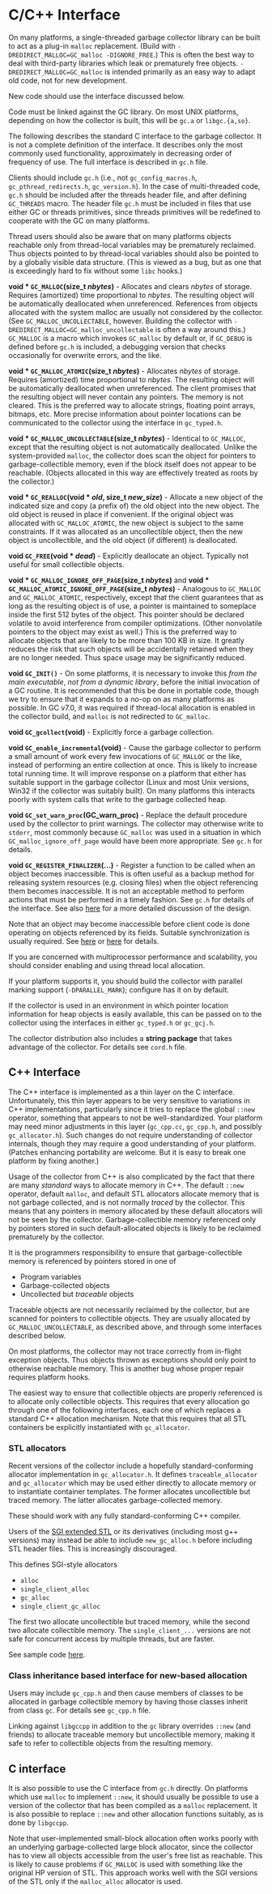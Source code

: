 # C/C++ Interface

On many platforms, a single-threaded garbage collector library can be built
to act as a plug-in `malloc` replacement. (Build with
`-DREDIRECT_MALLOC=GC_malloc -DIGNORE_FREE`.) This is often the best way to
deal with third-party libraries which leak or prematurely free objects.
`-DREDIRECT_MALLOC=GC_malloc` is intended primarily as an easy way to adapt
old code, not for new development.

New code should use the interface discussed below.

Code must be linked against the GC library. On most UNIX platforms, depending
on how the collector is built, this will be `gc.a` or `libgc.{a,so}`.

The following describes the standard C interface to the garbage collector.
It is not a complete definition of the interface. It describes only the most
commonly used functionality, approximately in decreasing order of frequency
of use. The full interface is described in `gc.h` file.

Clients should include `gc.h` (i.e., not `gc_config_macros.h`,
`gc_pthread_redirects.h`, `gc_version.h`). In the case of multi-threaded code,
`gc.h` should be included after the threads header file, and after defining
`GC_THREADS` macro. The header file `gc.h` must be included in files that use
either GC or threads primitives, since threads primitives will be redefined
to cooperate with the GC on many platforms.

Thread users should also be aware that on many platforms objects reachable
only from thread-local variables may be prematurely reclaimed. Thus objects
pointed to by thread-local variables should also be pointed to by a globally
visible data structure. (This is viewed as a bug, but as one that
is exceedingly hard to fix without some `libc` hooks.)

**void * `GC_MALLOC`(size_t _nbytes_)** - Allocates and clears _nbytes_
of storage. Requires (amortized) time proportional to _nbytes_. The resulting
object will be automatically deallocated when unreferenced. References from
objects allocated with the system malloc are usually not considered by the
collector. (See `GC_MALLOC_UNCOLLECTABLE`, however. Building the collector
with `-DREDIRECT_MALLOC=GC_malloc_uncollectable` is often a way around this.)
`GC_MALLOC` is a macro which invokes `GC_malloc` by default or, if `GC_DEBUG`
is defined before `gc.h` is included, a debugging version that checks
occasionally for overwrite errors, and the like.

**void * `GC_MALLOC_ATOMIC`(size_t _nbytes_)** - Allocates _nbytes_
of storage. Requires (amortized) time proportional to _nbytes_. The resulting
object will be automatically deallocated when unreferenced. The client
promises that the resulting object will never contain any pointers. The memory
is not cleared. This is the preferred way to allocate strings, floating point
arrays, bitmaps, etc. More precise information about pointer locations can be
communicated to the collector using the interface in `gc_typed.h`.

**void * `GC_MALLOC_UNCOLLECTABLE`(size_t _nbytes_)** - Identical
to `GC_MALLOC`, except that the resulting object is not automatically
deallocated. Unlike the system-provided `malloc`, the collector does scan the
object for pointers to garbage-collectible memory, even if the block itself
does not appear to be reachable. (Objects allocated in this way are
effectively treated as roots by the collector.)

**void * `GC_REALLOC`(void * _old_, size_t _new_size_)** - Allocate a new
object of the indicated size and copy (a prefix of) the old object into the
new object. The old object is reused in place if convenient. If the original
object was allocated with `GC_MALLOC_ATOMIC`, the new object is subject to the
same constraints. If it was allocated as an uncollectible object, then the new
object is uncollectible, and the old object (if different) is deallocated.

**void `GC_FREE`(void * _dead_)** - Explicitly deallocate an object. Typically
not useful for small collectible objects.

**void * `GC_MALLOC_IGNORE_OFF_PAGE`(size_t _nbytes_)** and
**void * `GC_MALLOC_ATOMIC_IGNORE_OFF_PAGE`(size_t _nbytes_)** - Analogous
to `GC_MALLOC` and `GC_MALLOC_ATOMIC`, respectively, except that the client
guarantees that as long as the resulting object is of use, a pointer
is maintained to someplace inside the first 512 bytes of the object. This
pointer should be declared volatile to avoid interference from compiler
optimizations. (Other nonvolatile pointers to the object may exist as well.)
This is the preferred way to allocate objects that are likely to be
more than 100 KB in size. It greatly reduces the risk that such objects will
be accidentally retained when they are no longer needed. Thus space usage may
be significantly reduced.

**void `GC_INIT()`** - On some platforms, it is necessary to invoke this _from
the main executable_, _not from a dynamic library_, before the initial
invocation of a GC routine. It is recommended that this be done in portable
code, though we try to ensure that it expands to a no-op on as many platforms
as possible. In GC v7.0, it was required if thread-local allocation is enabled
in the collector build, and `malloc` is not redirected to `GC_malloc`.

**void `GC_gcollect`(void)** - Explicitly force a garbage collection.

**void `GC_enable_incremental`(void)** - Cause the garbage collector
to perform a small amount of work every few invocations of `GC_MALLOC` or the
like, instead of performing an entire collection at once. This is likely
to increase total running time. It will improve response on a platform that
either has suitable support in the garbage collector (Linux and most Unix
versions, Win32 if the collector was suitably built). On many platforms this
interacts poorly with system calls that write to the garbage collected heap.

**void `GC_set_warn_proc`(GC_warn_proc)** - Replace the default procedure
used by the collector to print warnings. The collector may otherwise
write to `stderr`, most commonly because `GC_malloc` was used in a situation
in which `GC_malloc_ignore_off_page` would have been more appropriate. See
`gc.h` for details.

**void `GC_REGISTER_FINALIZER`(...)** - Register a function to be called when
an object becomes inaccessible. This is often useful as a backup method for
releasing system resources (e.g. closing files) when the object referencing
them becomes inaccessible. It is not an acceptable method to perform actions
that must be performed in a timely fashion. See `gc.h` for details of the
interface. See also [here](finalization.md) for a more detailed discussion
of the design.

Note that an object may become inaccessible before client code is done
operating on objects referenced by its fields. Suitable synchronization
is usually required. See
[here](http://portal.acm.org/citation.cfm?doid=604131.604153)
or [here](http://www.hpl.hp.com/techreports/2002/HPL-2002-335.html) for
details.

If you are concerned with multiprocessor performance and scalability, you
should consider enabling and using thread local allocation.

If your platform supports it, you should build the collector with parallel
marking support (`-DPARALLEL_MARK`); configure has it on by default.

If the collector is used in an environment in which pointer location
information for heap objects is easily available, this can be passed on to the
collector using the interfaces in either `gc_typed.h` or `gc_gcj.h`.

The collector distribution also includes a **string package** that takes
advantage of the collector. For details see `cord.h` file.

## C++ Interface

The C++ interface is implemented as a thin layer on the C interface.
Unfortunately, this thin layer appears to be very sensitive to variations
in C++ implementations, particularly since it tries to replace the global
`::new` operator, something that appears to not be well-standardized. Your
platform may need minor adjustments in this layer (`gc_cpp.cc`, `gc_cpp.h`,
and possibly `gc_allocator.h`). Such changes do not require understanding
of collector internals, though they may require a good understanding of your
platform. (Patches enhancing portability are welcome. But it is easy to break
one platform by fixing another.)

Usage of the collector from C++ is also complicated by the fact that there are
many _standard_ ways to allocate memory in C++. The default `::new` operator,
default `malloc`, and default STL allocators allocate memory that is not
garbage collected, and is not normally _traced_ by the collector. This means
that any pointers in memory allocated by these default allocators will not be
seen by the collector. Garbage-collectible memory referenced only by pointers
stored in such default-allocated objects is likely to be reclaimed prematurely
by the collector.

It is the programmers responsibility to ensure that garbage-collectible memory
is referenced by pointers stored in one of

  * Program variables
  * Garbage-collected objects
  * Uncollected but _traceable_ objects

Traceable objects are not necessarily reclaimed by the collector, but are
scanned for pointers to collectible objects. They are usually allocated
by `GC_MALLOC_UNCOLLECTABLE`, as described above, and through some interfaces
described below.

On most platforms, the collector may not trace correctly from in-flight
exception objects. Thus objects thrown as exceptions should only point
to otherwise reachable memory. This is another bug whose proper repair
requires platform hooks.

The easiest way to ensure that collectible objects are properly referenced
is to allocate only collectible objects. This requires that every allocation
go through one of the following interfaces, each one of which replaces
a standard C++ allocation mechanism. Note that this requires that all STL
containers be explicitly instantiated with `gc_allocator`.

### STL allocators

Recent versions of the collector include a hopefully standard-conforming
allocator implementation in `gc_allocator.h`. It defines `traceable_allocator`
and `gc_allocator` which may be used either directly to allocate memory or to
instantiate container templates. The former allocates uncollectible but traced
memory. The latter allocates garbage-collected memory.

These should work with any fully standard-conforming C++ compiler.

Users of the [SGI extended STL](http://www.sgi.com/tech/stl) or its
derivatives (including most g++ versions) may instead be able to include
`new_gc_alloc.h` before including STL header files. This is increasingly
discouraged.

This defines SGI-style allocators

  * `alloc`
  * `single_client_alloc`
  * `gc_alloc`
  * `single_client_gc_alloc`

The first two allocate uncollectible but traced memory, while the second two
allocate collectible memory. The `single_client_...` versions are not safe for
concurrent access by multiple threads, but are faster.

See sample code [here](http://www.hboehm.info/gc/gc_alloc_exC.txt).

### Class inheritance based interface for new-based allocation

Users may include `gc_cpp.h` and then cause members of classes to be allocated
in garbage collectible memory by having those classes inherit from class `gc`.
For details see `gc_cpp.h` file.

Linking against `libgccpp` in addition to the `gc` library overrides `::new`
(and friends) to allocate traceable memory but uncollectible memory, making
it safe to refer to collectible objects from the resulting memory.

## C interface

It is also possible to use the C interface from `gc.h` directly. On platforms
which use `malloc` to implement `::new`, it should usually be possible to use
a version of the collector that has been compiled as a `malloc` replacement.
It is also possible to replace `::new` and other allocation functions
suitably, as is done by `libgccpp`.

Note that user-implemented small-block allocation often works poorly with
an underlying garbage-collected large block allocator, since the collector has
to view all objects accessible from the user's free list as reachable. This
is likely to cause problems if `GC_MALLOC` is used with something like the
original HP version of STL. This approach works well with the SGI versions
of the STL only if the `malloc_alloc` allocator is used.
